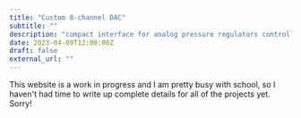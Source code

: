 ```yaml
---
title: "Custom 8-channel DAC"
subtitle: ""
description: "compact interface for analog pressure regulators controlling soft-robotic arm"
date: 2023-04-09T12:00:00Z
draft: false
external_url: ""
---
```


This website is a work in progress and I am pretty busy with school, so I haven't had time to write up complete details for all of the projects yet. Sorry!
